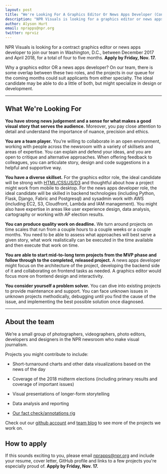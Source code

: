 ```yaml
---
layout: post
title: "We're Looking For A Graphics Editor Or News Apps Developer (Contract)"
description: "NPR Visuals is looking for a graphics editor or news apps developer to join our team in Washington, D.C., between December 2017 and April 2018."
author: Alyson Hurt
email: nprapps@npr.org
twitter: nprviz
---
```


NPR Visuals is looking for a contract graphics editor or news apps developer to join our team in Washington, D.C., between December 2017 and April 2018, for a total of four to five months. **Apply by Friday, Nov. 17.**

Why a graphics editor OR a news apps developer? On our team, there is some overlap between these two roles, and the projects in our queue for the coming months could suit applicants from either specialty. The ideal candidate may be able to do a little of both, but might specialize in design or development.

----------

## What We're Looking For

**You have strong news judgement and a sense for what makes a good visual story that serves the audience.** Moreover, you pay close attention to detail and understand the importance of nuance, precision and ethics.

**You are a team player.** You’re willing to collaborate in an open environment, working with people across the newsroom with a variety of skillsets and areas of expertise. You can explain and defend your ideas, and you are open to critique and alternative approaches. When offering feedback to colleagues, you can articulate story, design and code suggestions in a helpful and supportive way.

**You have a diverse skillset.** For the graphics editor role, the ideal candidate will be strong with [HTML/CSS/JS/D3](https://github.com/nprapps/dailygraphics) and thoughtful about how a project might work from mobile to desktop. For the news apps developer role, the ideal candidate will be skilled in backend technologies (including Python, Flask, Django, Fabric and Postgresql) and sysadmin work with AWS (including EC2, S3, Cloudfront, Lambda and IAM management). You might also have expertise in areas like user experience design, data analysis, cartography or working with AP election results.

**You can produce quality work on deadline.** We turn around projects on time scales that run from a couple hours to a couple weeks or a couple months. You need to be able to assess what approaches will best serve a given story, what work realistically can be executed in the time available and then execute that work on time.

**You are able to start mid-to-long term projects from the MVP phase and follow through to the completed, released project.** A news apps developer might focus on the architecture of the project, developing the backend side of it and collaborating on frontend tasks as needed. A graphics editor would focus more on frontend design and interactivity.

**You consider yourself a problem solver.** You can dive into existing projects to provide maintenance and support. You can face unknown issues in unknown projects methodically, debugging until you find the cause of the issue, and implementing the best possible solution once diagnosed.

---------

## About the team

We’re a small group of photographers, videographers, photo editors, developers and designers in the NPR newsroom who make visual journalism.

Projects you might contribute to include:

* Short-turnaround charts and other data visualizations based on the news of the day

* Coverage of the 2018 midterm elections (including primary results and coverage of important issues)

* Visual presentations of longer-form storytelling

* Data analysis and reporting

* [Our fact check/annotations rig](https://source.opennews.org/articles/how-npr-transcribes-and-fact-checks-debates-live/)

Check out our [github account](https://github.com/nprapps/) and [team blog](http://blog.apps.npr.org) to see more of the projects we work on.

## How to apply

If this sounds exciting to you, please email [nprapps@npr.org](mailto:nprapps@npr.org) and include your resume, cover letter, GitHub profile and links to a few projects you're especially proud of. **Apply by Friday, Nov. 17.**
